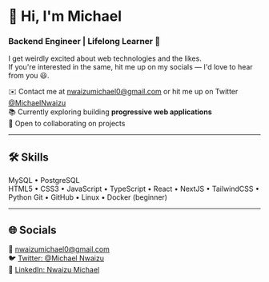 # 👋 Hi, I'm Michael  
### Backend Engineer | Lifelong Learner 🚀

I get weirdly excited about web technologies and the likes.  
If you're interested in the same, hit me up on my socials — I'd love to hear from you 😃.  

✉️ Contact me at [nwaizumichael0@gmail.com](mailto:nwaizumichael0@gmail.com) or hit me up on Twitter [@MichaelNwaizu](https://twitter.com/@MichaelNwaizu)  
📚 Currently exploring building **progressive web applications**  
🤝 Open to collaborating on projects  

---

## 🛠 Skills  
MySQL • PostgreSQL  
HTML5 • CSS3 • JavaScript • TypeScript • React • NextJS • TailwindCSS  • Python 
Git • GitHub • Linux • Docker (beginner)

---

## 🌐 Socials  
📧 [nwaizumichael0@gmail.com](mailto:nwaizumichael0@gmail.com)  
🐦 [Twitter: @Michael Nwaizu](https://twitter.com/MichaelNwaizu)  
💼 [LinkedIn: Nwaizu Michael](https://www.linkedin.com/in/NwaizuMichael/)  
